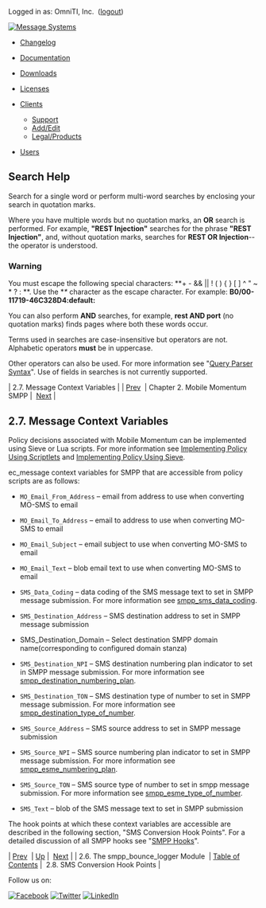 Logged in as: OmniTI, Inc.  ([logout](https://support.messagesystems.com/logout.php))

[![Message Systems](https://support.messagesystems.com/images/ms-white205.png)](https://support.messagesystems.com/start.php) 

*   [Changelog](https://support.messagesystems.com/start.php?show=changelog)
*   [Documentation](https://support.messagesystems.com/docs/)
*   [Downloads](https://support.messagesystems.com/start.php)

*   [Licenses](https://support.messagesystems.com/license_summary.php)
*   <a href="">Clients</a>
    *   [Support](https://support.messagesystems.com/cs.php)
    *   [Add/Edit](https://support.messagesystems.com/edit_client.php)
    *   [Legal/Products](https://support.messagesystems.com/edit_products.php)
*   [Users](https://support.messagesystems.com/edit_customer.php)

## Search Help

Search for a single word or perform multi-word searches by enclosing your search in quotation marks.

Where you have multiple words but no quotation marks, an **OR** search is performed. For example, **"REST Injection"** searches for the phrase **"REST Injection"**, and, without quotation marks, searches for **REST OR Injection**--the operator is understood.

### Warning

You must escape the following special characters: **+ - && || ! ( ) { } [ ] ^ " ~ * ? : \**. Use the **\** character as the escape character. For example: **B0/00-11719-46C328D4\:default\:**

You can also perform **AND** searches, for example, **rest AND port** (no quotation marks) finds pages where both these words occur.

Terms used in searches are case-insensitive but operators are not. Alphabetic operators **must** be in uppercase.

Other operators can also be used. For more information see "[Query Parser Syntax](https://lucene.apache.org/core/old_versioned_docs/versions/3_0_0/queryparsersyntax.html)". Use of fields in searches is not currently supported.

| 2.7. Message Context Variables |
| [Prev](modules.mobility.smpp_bounce_logger.php)  | Chapter 2. Mobile Momentum SMPP |  [Next](mobility.runtime.hooks.php) |

## 2.7. Message Context Variables

Policy decisions associated with Mobile Momentum can be implemented using Sieve or Lua scripts. For more information see [Implementing Policy Using Scriptlets](https://support.messagesystems.com/docs/web-ref/implementing.policy.scriptlets.php) and [Implementing Policy Using Sieve](https://support.messagesystems.com/docs/web-ref/policy.implementing.php).

ec_message context variables for SMPP that are accessible from policy scripts are as follows:

*   `MO_Email_From_Address` – email from address to use when converting MO-SMS to email

*   `MO_Email_To_Address` – email to address to use when converting MO-SMS to email

*   `MO_Email_Subject` – email subject to use when converting MO-SMS to email

*   `MO_Email_Text` – blob email text to use when converting MO-SMS to email

*   `SMS_Data_Coding` – data coding of the SMS message text to set in SMPP message submission. For more information see [smpp_sms_data_coding](mobility.conf.smpp_sms_data_coding.php "smpp_sms_data_coding").

*   `SMS_Destination_Address` – SMS destination address to set in SMPP message submission

*   SMS_Destination_Domain – Select destination SMPP domain name(corresponding to configured domain stanza)

*   `SMS_Destination_NPI` – SMS destination numbering plan indicator to set in SMPP message submission. For more information see [smpp_destination_numbering_plan](mobility.conf.smpp_destination_numbering_plan.php "smpp_destination_numbering_plan").

*   `SMS_Destination_TON` – SMS destination type of number to set in SMPP message submission. For more information see [smpp_destination_type_of_number](mobility.conf.smpp_destination_type_of_number.php "smpp_destination_type_of_number").

*   `SMS_Source_Address` – SMS source address to set in SMPP message submission

*   `SMS_Source_NPI` – SMS source numbering plan indicator to set in SMPP message submission. For more information see [smpp_esme_numbering_plan](mobility.conf.smpp_esme_numbering_plan.php "smpp_esme_numbering_plan").

*   `SMS_Source_TON` – SMS source type of number to set in smpp message submission. For more information see [smpp_esme_type_of_number](mobility.conf.smpp_esme_type_of_number.php "smpp_esme_type_of_number").

*   `SMS_Text` – blob of the SMS message text to set in SMPP submission

The hook points at which these context variables are accessible are described in the following section, "SMS Conversion Hook Points". For a detailed discussion of all SMPP hooks see "[SMPP Hooks](https://support.messagesystems.com/docs/web-mob-dev/p.smpp.php)".

| [Prev](modules.mobility.smpp_bounce_logger.php)  | [Up](momentum.mobility.php) |  [Next](mobility.runtime.hooks.php) |
| 2.6. The smpp_bounce_logger Module  | [Table of Contents](index.php) |  2.8. SMS Conversion Hook Points |

Follow us on:

[![Facebook](https://support.messagesystems.com/images/icon-facebook.png)](http://www.facebook.com/messagesystems) [![Twitter](https://support.messagesystems.com/images/icon-twitter.png)](http://twitter.com/#!/MessageSystems) [![LinkedIn](https://support.messagesystems.com/images/icon-linkedin.png)](http://www.linkedin.com/company/message-systems)